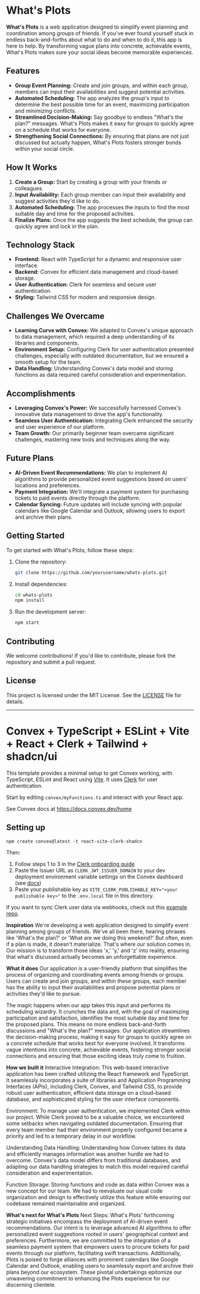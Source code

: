 # What's Plots

**What's Plots** is a web application designed to simplify event planning and coordination among groups of friends. If you've ever found yourself stuck in endless back-and-forths about what to do and when to do it, this app is here to help. By transforming vague plans into concrete, achievable events, What's Plots makes sure your social ideas become memorable experiences.

## Features

- **Group Event Planning:** Create and join groups, and within each group, members can input their availabilities and suggest potential activities.
- **Automated Scheduling:** The app analyzes the group's input to determine the best possible time for an event, maximizing participation and minimizing conflicts.
- **Streamlined Decision-Making:** Say goodbye to endless "What's the plan?" messages. What's Plots makes it easy for groups to quickly agree on a schedule that works for everyone.
- **Strengthening Social Connections:** By ensuring that plans are not just discussed but actually happen, What's Plots fosters stronger bonds within your social circle.

## How It Works

1. **Create a Group:** Start by creating a group with your friends or colleagues.
2. **Input Availability:** Each group member can input their availability and suggest activities they'd like to do.
3. **Automated Scheduling:** The app processes the inputs to find the most suitable day and time for the proposed activities.
4. **Finalize Plans:** Once the app suggests the best schedule, the group can quickly agree and lock in the plan.

## Technology Stack

- **Frontend:** React with TypeScript for a dynamic and responsive user interface.
- **Backend:** Convex for efficient data management and cloud-based storage.
- **User Authentication:** Clerk for seamless and secure user authentication.
- **Styling:** Tailwind CSS for modern and responsive design.

## Challenges We Overcame

- **Learning Curve with Convex:** We adapted to Convex's unique approach to data management, which required a deep understanding of its libraries and components.
- **Environment Setup:** Configuring Clerk for user authentication presented challenges, especially with outdated documentation, but we ensured a smooth setup for the team.
- **Data Handling:** Understanding Convex's data model and storing functions as data required careful consideration and experimentation.

## Accomplishments

- **Leveraging Convex's Power:** We successfully harnessed Convex's innovative data management to drive the app's functionality.
- **Seamless User Authentication:** Integrating Clerk enhanced the security and user experience of our platform.
- **Team Growth:** Our primarily beginner team overcame significant challenges, mastering new tools and techniques along the way.

## Future Plans

- **AI-Driven Event Recommendations:** We plan to implement AI algorithms to provide personalized event suggestions based on users' locations and preferences.
- **Payment Integration:** We'll integrate a payment system for purchasing tickets to paid events directly through the platform.
- **Calendar Syncing:** Future updates will include syncing with popular calendars like Google Calendar and Outlook, allowing users to export and archive their plans.

## Getting Started

To get started with What's Plots, follow these steps:

1. Clone the repository:
   ```bash
   git clone https://github.com/yourusername/whats-plots.git
   ```
2. Install dependencies:
   ```bash
   cd whats-plots
   npm install
   ```
3. Run the development server:
   ```bash
   npm start
   ```

## Contributing

We welcome contributions! If you'd like to contribute, please fork the repository and submit a pull request.

## License

This project is licensed under the MIT License. See the [LICENSE](LICENSE) file for details.

---

# Convex + TypeScript + ESLint + Vite + React + Clerk + Tailwind + shadcn/ui

This template provides a minimal setup to get Convex working, with TypeScript,
ESLint and React using [Vite](https://vitejs.dev/). It uses [Clerk](https://clerk.dev/) for user authentication.

Start by editing `convex/myFunctions.ts` and interact with your React app.

See Convex docs at https://docs.convex.dev/home

## Setting up

```
npm create convex@latest -t react-vite-clerk-shadcn
```

Then:

1. Follow steps 1 to 3 in the [Clerk onboarding guide](https://docs.convex.dev/auth/clerk#get-started)
2. Paste the Issuer URL as `CLERK_JWT_ISSUER_DOMAIN` to your dev deployment environment variable settings on the Convex dashboard (see [docs](https://docs.convex.dev/auth/clerk#configuring-dev-and-prod-instances))
3. Paste your publishable key as `VITE_CLERK_PUBLISHABLE_KEY="<your publishable key>"` to the `.env.local` file in this directory.

If you want to sync Clerk user data via webhooks, check out this [example repo](https://github.com/thomasballinger/convex-clerk-users-table/).

**Inspiration**
We're developing a web application designed to simplify event planning among groups of friends. We've all been there, hearing phrases like 'What's the plan?' or 'What are we doing this weekend?' But often, even if a plan is made, it doesn't materialize. That's where our solution comes in. Our mission is to transform those ideas 'x,' 'y,' and 'z' into reality, ensuring that what's discussed actually becomes an unforgettable experience.

**What it does**
Our application is a user-friendly platform that simplifies the process of organizing and coordinating events among friends or groups. Users can create and join groups, and within these groups, each member has the ability to input their availabilities and propose potential plans or activities they'd like to pursue.

The magic happens when our app takes this input and performs its scheduling wizardry. It crunches the data and, with the goal of maximizing participation and satisfaction, identifies the most suitable day and time for the proposed plans. This means no more endless back-and-forth discussions and "What's the plan?" messages. Our application streamlines the decision-making process, making it easy for groups to quickly agree on a concrete schedule that works best for everyone involved. It transforms vague intentions into concrete, achievable events, fostering stronger social connections and ensuring that those exciting ideas truly come to fruition.

**How we built it**
Interactive Integration: This web-based interactive application has been crafted utilizing the React framework and TypeScript. It seamlessly incorporates a suite of libraries and Application Programming Interfaces (APIs), including Clerk, Convex, and Tailwind CSS, to provide robust user authentication, efficient data storage on a cloud-based database, and sophisticated styling for the user interface components.

Environment: To manage user authentication, we implemented Clerk within our project. While Clerk proved to be a valuable choice, we encountered some setbacks when navigating outdated documentation. Ensuring that every team member had their environment properly configured became a priority and led to a temporary delay in our workflow.

Understanding Data Handling: Understanding how Convex tables its data and efficiently manages information was another hurdle we had to overcome. Convex's data model differs from traditional databases, and adapting our data handling strategies to match this model required careful consideration and experimentation.

Function Storage: Storing functions and code as data within Convex was a new concept for our team. We had to reevaluate our usual code organization and design to effectively utilize this feature while ensuring our codebase remained maintainable and organized.

**What's next for What's Plots**
Next Steps: What's Plots' forthcoming strategic initiatives encompass the deployment of AI-driven event recommendations. Our intent is to leverage advanced AI algorithms to offer personalized event suggestions rooted in users' geographical context and preferences. Furthermore, we are committed to the integration of a seamless payment system that empowers users to procure tickets for paid events through our platform, facilitating swift transactions. Additionally, Plots is poised to forge alliances with prominent calendars like Google Calendar and Outlook, enabling users to seamlessly export and archive their plans beyond our ecosystem. These pivotal undertakings epitomize our unwavering commitment to enhancing the Plots experience for our discerning clientele.
